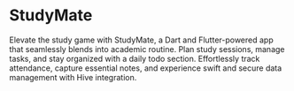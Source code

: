 # StudyMate
Elevate the study game with StudyMate, a Dart and Flutter-powered app that seamlessly blends into academic routine. Plan study sessions, manage tasks, and stay organized with a daily todo section. Effortlessly track attendance, capture essential notes, and experience swift and secure data management with Hive integration. 
